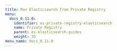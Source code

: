 ```yaml
---
title: Run Elasticsearch from Private Registry
menu:
  docs_0.11.0:
    identifier: es-private-registry-elasticsearch
    name: Private Registry
    parent: es-elasticsearch-guides
    weight: 35
menu_name: docs_0.11.0
---
```

